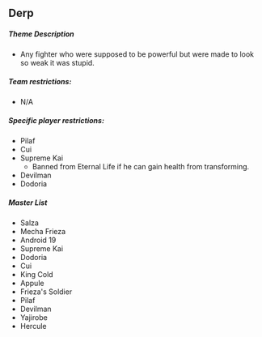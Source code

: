 ## Derp

##### Theme Description
- Any fighter who were supposed to be powerful but were made to look so weak it was stupid.

##### Team restrictions:
  - N/A

##### Specific player restrictions:

- Pilaf
- Cui
- Supreme Kai
  - Banned from Eternal Life if he can gain health from transforming. 
- Devilman
- Dodoria

##### Master List
- Salza
- Mecha Frieza
- Android 19
- Supreme Kai
- Dodoria
- Cui
- King Cold
- Appule
- Frieza's Soldier
- Pilaf
- Devilman
- Yajirobe
- Hercule